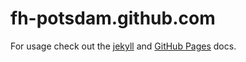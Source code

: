 # fh-potsdam.github.com

For usage check out the [jekyll](http://jekyllrb.com/) and [GitHub Pages](https://pages.github.com/) docs.
